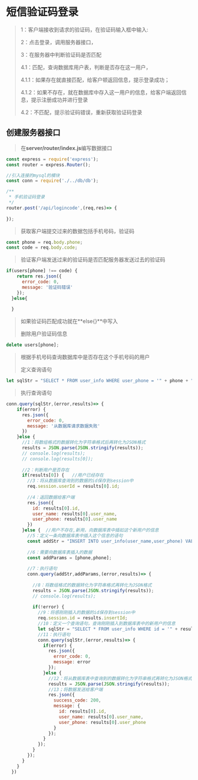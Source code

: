 # 短信验证码登录

> 1：客户端接收到请求的验证码，在验证码输入框中输入:
>
> 2：点击登录，调用服务器接口，
>
> 3：在服务器中判断验证码是否匹配
>
> 4.1：匹配，查询数据库用户表，判断是否存在这一用户，
>
> 4.1.1：如果存在就直接匹配，给客户顿返回信息，提示登录成功；
>
> 4.1.2：如果不存在，就在数据库中存入这一用户的信息，给客户端返回信息，提示注册成功并进行登录
>
> 4.2：不匹配，提示验证码错误，重新获取验证码登录

## 创建服务器接口

> 在**server/router/index.js**编写数据接口

```javascript
const express = require('express');
const router = express.Router();

//引入连接的mysql的模块
const conn = require('./../db/db');

/**
 * 手机验证码登录
 */
router.post('/api/logincode',(req,res)=> {
    
});
```



> 获取客户端提交过来的数据包括手机号码，验证码

```js
const phone = req.body.phone;
const code = req.body.code;
```

> 验证客户端发送过来的验证码是否匹配服务器发送过去的验证码

```javascript
if(users[phone] !== code) {
    return res.json({
      error_code: 0,
      message: '验证码错误'
    });
  }else{
      
  }
```

> 如果验证码匹配成功就在**else{}**中写入
>
> 删除用户验证码信息

```javascript
delete users[phone];
```

> 根据手机号码查询数据库中是否存在这个手机号码的用户
>
> 定义查询语句

```javascript
let sqlStr = "SELECT * FROM user_info WHERE user_phone = '" + phone + "' LIMIT 1";
```

> 执行查询语句

```javascript
conn.query(sqlStr,(error,results)=> {
    if(error) {
      res.json({
        error_code: 0,
        message: '从数据库请求数据失败'
      })
    }else {
      //1：将数组格式的数据转化为字符串格式后再转化为JSON格式
      results = JSON.parse(JSON.stringify(results));
      // console.log(results);
      // console.log(results[0]);
        
      //2：判断用户是否存在
      if(results[0]) {   //用户已经存在
        //3：将从数据库查询到的数据的id保存到session中
        req.session.userId = results[0].id;
          
        //4：返回数据给客户端
        res.json({
          id: results[0].id,
          user_name: results[0].user_name,
          user_phone: results[0].user_name
        })
      }else {  //用户不存在,新用，向数据库表中插如这个新用户的信息
        //5：定义一条向数据库表中插入这个信息的语句
        const addStr = "INSERT INTO user_info(user_name,user_phone) VALUES (?,?)";
          
        //6：需要向数据库表插入的数据
        const addParams = [phone,phone];
          
        //7：执行语句
        conn.query(addStr,addParams,(error,results)=> {
            
          //8：将数组格式的数据转化为字符串格式再转化为JSON格式
          results = JSON.parse(JSON.stringify(results));
          // console.log(results);
            
          if(!error) {
            //9：将感刚刚插入的数据的id保存到session中
            req.session.id = results.insertId;
            //10：定义一个查询语句，查询刚刚插入到数据库表中的新用户的信息
            let sqlStr = "SELECT * FROM user_info WHERE id = '" + results.insertId + "' LIMIT 1";
            //11：执行语句
            conn.query(sqlStr,(error,results)=> {
              if(error) {
                res.json({
                  error_code: 0,
                  message: error
                });
              }else {
                //12：将从数据库表中查询到的数据转化为字符串格式再转化为JSON格式
                results = JSON.parse(JSON.stringify(results));
                //13；将数据发送给客户端
                res.json({
                  success_code: 200,
                  message: {
                    id: results[0].id,
                    user_name: results[0].user_name,
                    user_phone: results[0].user_phone
                  }
                });
              }
            });
          }
        });
      }
    }
  })
```


